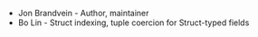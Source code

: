 - Jon Brandvein - Author, maintainer
- Bo Lin - Struct indexing, tuple coercion for Struct-typed fields
